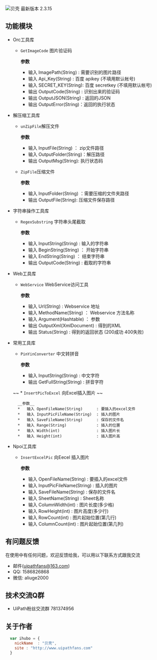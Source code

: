 ![贝壳](mahua-logo.jpg)
最新版本 2.3.15

## 功能模块

* Orc工具库
    * `GetImageCode` 图片验证码
        
        __参数__
        *  输入 ImagePath(String) :  需要识别的图片路径
        *  输入 Api_Key(String)   :  百度 apikey (不填用默认帐号)
        *  输入 SECRET_KEY(String):  百度 secretkey (不填用默认帐号)
        *  输出 OutputCode(String) : 识别出来的验证码
        *  输出 OutputJSON(String) : 返回的JSON
        *  输出 OutputError(String)：返回的执行状态
        
* 解压缩工具库
     * `unZipFile`解压文件
       
       __参数__
        *    输入 InputFile(String) ：  zip文件路径
        *    输入 OutputFolder(String)：解压路径
        *    输出 OutputMsg(String):    执行状态码
        
     * `ZipFile`压缩文件
       
       __参数__
        *    输入 InputFolder(String) ：需要压缩的文件夹路径
        *    输出 OutputFile(String):   压缩文件保存路径

 * 字符串操作工具库
     *  `RegexSubstring` 字符串头尾截取
        
        __参数__
        *   输入 InputString(String) :  输入的字符串
        *   输入 BeginString(String) ： 开始字符串
        *   输入 EndString(String)   ： 结束字符串
        *   输出 OutputCode(String)  :  截取的字符串


 * Web工具库
     *  `WebService` WebService访问工具
        
        __参数__
        *   输入 Url(String)        :  Webservice 地址
        *   输入 MethodName(String) ： Webservice 方法名称
        *   输入 Argument(Hashtable)   ： 参数 
        *   输出 OutputXml(XmlDocument)  :  得到的XML
        *   输出 Status(String)     :  得到的返回状态  (200成功   400失败)
     
* 常用工具库
     *  `PinYinConverter` 中文转拼音
        
        __参数__
        *   输入 InputString(String)    : 中文字符 
        *   输出 GetFullString(String)  : 拼音字符

    ~~ *  `InsertPicToExcel` 向Excel插入图片 ~~
        
        __参数__
        *   输入 OpenFileName(String)      : 要插入的excel文件 
        *   输入 InputPicFileName(String)  : 插入的图片
        *   输入 SaveFileName(String)      : 保存的文件名
        *   输入 Range(String)             : 插入的位置
        *   输入 Width(int)                : 插入图片长
        *   输入 Height(int)               : 插入图片高

* Npoi工具库
     *  `InsertExcelPic` 向Eecel 插入图片
       
        __参数__
        *   输入 OpenFileName(String)      : 要插入的excel文件 
        *   输入 InputPicFileName(String)  : 插入的图片
        *   输入 SaveFileName(String)      : 保存的文件名
        *   输入 SheetName(String)         : Sheet名称
        *   输入 ColumnWidth(int)          : 图片长度(多少格)
        *   输入 RowHeight(int)            : 图片高度(多少行)
        *   输入 RowCount(int)             : 图片起始位置(第几行)
        *   输入 ColumnCount(int)          : 图片起始位置(第几列)
        
## 有问题反馈
在使用中有任何问题，欢迎反馈给我，可以用以下联系方式跟我交流

* 邮件(uipathfans@163.com)
* QQ: 1586826868
* 微信: aliuge2000

## 技术交流Q群
* UiPath粉丝交流群 781374956



## 关于作者
```javascript
  var ihubo = {
    nickName  : "贝壳",
    site : "http://www.uipathfans.com"
  }
```

